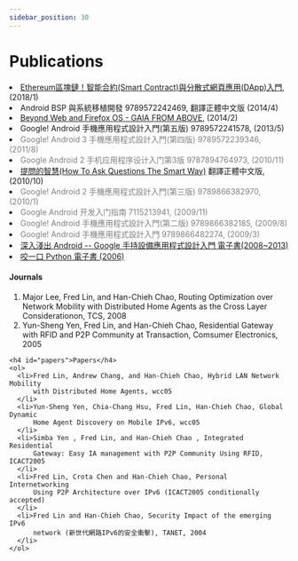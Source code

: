```yaml
---
sidebar_position: 30
---
```


# Publications

<li><a href="https://www.gitbook.com/book/gasolin/learn-ethereum-dapp/details">Ethereum區塊鏈！智能合約(Smart Contract)與分散式網頁應用(DApp)入門</a>, (2018/1)</li>
      <li>Android BSP 與系統移植開發 9789572242469, 翻譯正體中文版 (2014/4)</li>
      <li><a href="http://leanpub.com/gaiafromabove">Beyond Web and Firefox OS - GAIA FROM ABOVE</a>, (2014/2)</li>
      <li>Google! Android 手機應用程式設計入門(第五版) 9789572241578, (2013/5)</li>
      <li><font color="grey">Google! Android 3 手機應用程式設計入門(第四版) 9789572239346, (2011/8)</font></li>
      <li><font color="grey">Google Android 2 手机应用程序设计入门第3版 9787894764973, (2010/11)</font></li>
      <li><a href="http://code.google.com/p/smartquestions/">提問的智慧(How To Ask Questions The Smart Way)</a> 翻譯正體中文版, (2010/10)</li>
      <li><font color="grey">Google! Android 2 手機應用程式設計入門(第三版) 9789866382970, (2010/1)</font></li>
      <li><font color="grey">Google Android 开发入门指南 7115213941, (2009/11)</font></li>
      <li><font color="grey">Google! Android 手機應用程式設計入門(第二版) 9789866382185, (2009/8)</font></li>
      <li><font color="grey">Google! Android 手機應用程式設計入門 9789866482274, (2009/3)</font></li>
      <li><a href="http://code.google.com/p/androidbmi/wiki/DiveIntoAndroid">深入淺出 Android -- Google 手持設備應用程式設計入門 電子書(2008~2013)</a></li>
      <li><a href="http://code.google.com/p/zhpy/wiki/ByteOfZhpy">咬一口 Python 電子書 (2006)</a></li>

<h4 id="journals">Journals</h4>
    <ol>
      <li>Major Lee, Fred Lin, and Han-Chieh Chao, Routing Optimization over
          Network Mobility with Distributed Home Agents
          as the Cross Layer Considerationon, TCS, 2008
      </li>
      <li>Yun-Sheng Yen, Fred Lin, and Han-Chieh Chao, Residential Gateway with
          RFID and P2P Community
          at Transaction, Comsumer Electronics, 2005
      </li>
    </ol>

    <h4 id="papers">Papers</h4>
    <ol>
      <li>Fred Lin, Andrew Chang, and Han-Chieh Chao, Hybrid LAN Network Mobility
          with Distributed Home Agents, wcc05
      </li>
      <li>Yun-Sheng Yen, Chia-Chang Hsu, Fred Lin, Han-Chieh Chao, Global Dynamic
          Home Agent Discovery on Mobile IPv6, wcc05
      </li>
      <li>Simba Yen , Fred Lin, and Han-Chieh Chao , Integrated Residential
          Gateway: Easy IA management with P2P Community Using RFID, ICACT2005
      </li>
      <li>Fred Lin, Crota Chen and Han-Chieh Chao, Personal Internetworking
          Using P2P Architecture over IPv6 (ICACT2005 conditionally accepted)
      </li>
      <li>Fred Lin and Han-Chieh Chao, Security Impact of the emerging IPv6
          network (新世代網路IPv6的安全衝擊), TANET, 2004
      </li>
    </ol>
